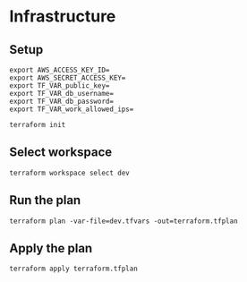# Infrastructure

## Setup

```
export AWS_ACCESS_KEY_ID=
export AWS_SECRET_ACCESS_KEY=
export TF_VAR_public_key=
export TF_VAR_db_username=
export TF_VAR_db_password=
export TF_VAR_work_allowed_ips=
```

```
terraform init
```

## Select workspace

```
terraform workspace select dev
```

## Run the plan

```
terraform plan -var-file=dev.tfvars -out=terraform.tfplan
```

## Apply the plan

```
terraform apply terraform.tfplan
```
